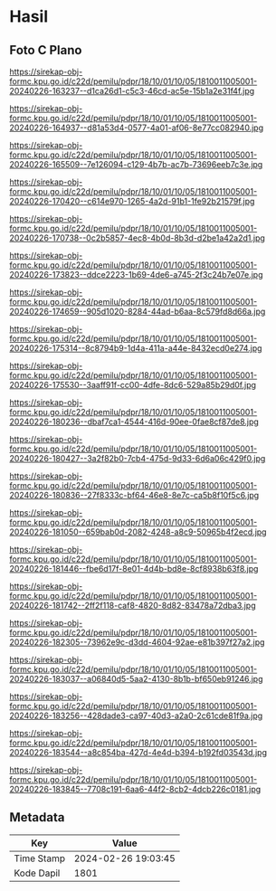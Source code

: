 # Hasil

## Foto C Plano

https://sirekap-obj-formc.kpu.go.id/c22d/pemilu/pdpr/18/10/01/10/05/1810011005001-20240226-163237--d1ca26d1-c5c3-46cd-ac5e-15b1a2e31f4f.jpg

https://sirekap-obj-formc.kpu.go.id/c22d/pemilu/pdpr/18/10/01/10/05/1810011005001-20240226-164937--d81a53d4-0577-4a01-af06-8e77cc082940.jpg

https://sirekap-obj-formc.kpu.go.id/c22d/pemilu/pdpr/18/10/01/10/05/1810011005001-20240226-165509--7e126094-c129-4b7b-ac7b-73696eeb7c3e.jpg

https://sirekap-obj-formc.kpu.go.id/c22d/pemilu/pdpr/18/10/01/10/05/1810011005001-20240226-170420--c614e970-1265-4a2d-91b1-1fe92b21579f.jpg

https://sirekap-obj-formc.kpu.go.id/c22d/pemilu/pdpr/18/10/01/10/05/1810011005001-20240226-170738--0c2b5857-4ec8-4b0d-8b3d-d2be1a42a2d1.jpg

https://sirekap-obj-formc.kpu.go.id/c22d/pemilu/pdpr/18/10/01/10/05/1810011005001-20240226-173823--ddce2223-1b69-4de6-a745-2f3c24b7e07e.jpg

https://sirekap-obj-formc.kpu.go.id/c22d/pemilu/pdpr/18/10/01/10/05/1810011005001-20240226-174659--905d1020-8284-44ad-b6aa-8c579fd8d66a.jpg

https://sirekap-obj-formc.kpu.go.id/c22d/pemilu/pdpr/18/10/01/10/05/1810011005001-20240226-175314--8c8794b9-1d4a-411a-a44e-8432ecd0e274.jpg

https://sirekap-obj-formc.kpu.go.id/c22d/pemilu/pdpr/18/10/01/10/05/1810011005001-20240226-175530--3aaff91f-cc00-4dfe-8dc6-529a85b29d0f.jpg

https://sirekap-obj-formc.kpu.go.id/c22d/pemilu/pdpr/18/10/01/10/05/1810011005001-20240226-180236--dbaf7ca1-4544-416d-90ee-0fae8cf87de8.jpg

https://sirekap-obj-formc.kpu.go.id/c22d/pemilu/pdpr/18/10/01/10/05/1810011005001-20240226-180427--3a2f82b0-7cb4-475d-9d33-6d6a06c429f0.jpg

https://sirekap-obj-formc.kpu.go.id/c22d/pemilu/pdpr/18/10/01/10/05/1810011005001-20240226-180836--27f8333c-bf64-46e8-8e7c-ca5b8f10f5c6.jpg

https://sirekap-obj-formc.kpu.go.id/c22d/pemilu/pdpr/18/10/01/10/05/1810011005001-20240226-181050--659bab0d-2082-4248-a8c9-50965b4f2ecd.jpg

https://sirekap-obj-formc.kpu.go.id/c22d/pemilu/pdpr/18/10/01/10/05/1810011005001-20240226-181446--fbe6d17f-8e01-4d4b-bd8e-8cf8938b63f8.jpg

https://sirekap-obj-formc.kpu.go.id/c22d/pemilu/pdpr/18/10/01/10/05/1810011005001-20240226-181742--2ff2f118-caf8-4820-8d82-83478a72dba3.jpg

https://sirekap-obj-formc.kpu.go.id/c22d/pemilu/pdpr/18/10/01/10/05/1810011005001-20240226-182305--73962e9c-d3dd-4604-92ae-e81b397f27a2.jpg

https://sirekap-obj-formc.kpu.go.id/c22d/pemilu/pdpr/18/10/01/10/05/1810011005001-20240226-183037--a06840d5-5aa2-4130-8b1b-bf650eb91246.jpg

https://sirekap-obj-formc.kpu.go.id/c22d/pemilu/pdpr/18/10/01/10/05/1810011005001-20240226-183256--428dade3-ca97-40d3-a2a0-2c61cde81f9a.jpg

https://sirekap-obj-formc.kpu.go.id/c22d/pemilu/pdpr/18/10/01/10/05/1810011005001-20240226-183544--a8c854ba-427d-4e4d-b394-b192fd03543d.jpg

https://sirekap-obj-formc.kpu.go.id/c22d/pemilu/pdpr/18/10/01/10/05/1810011005001-20240226-183845--7708c191-6aa6-44f2-8cb2-4dcb226c0181.jpg


## Metadata

| Key        | Value               |
| ---------- | ------------------- |
| Time Stamp | 2024-02-26 19:03:45 |
| Kode Dapil | 1801                |



